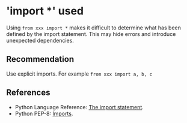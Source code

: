 # 'import *' used
Using `from xxx import *` makes it difficult to determine what has been defined by the import statement. This may hide errors and introduce unexpected dependencies.


## Recommendation
Use explicit imports. For example `from xxx import a, b, c`


## References
* Python Language Reference: [The import statement](http://docs.python.org/2/reference/simple_stmts.html#import).
* Python PEP-8: [Imports](http://www.python.org/dev/peps/pep-0008/#imports).
